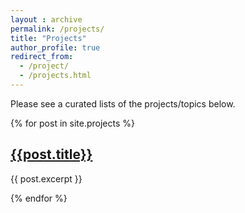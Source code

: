 ```yaml
---
layout : archive
permalink: /projects/
title: "Projects"
author_profile: true
redirect_from: 
  - /project/
  - /projects.html
---
```

<!-- Please see a curated lists of the projects/topics below

# Thesis Adapters for Low Precision Neural Networks
You can read my thesis [here](/files/JohnSuThesis_Adapters.pdf)

# Physics Informed Neural Networks
You can read my summer research report [here](/files/Summer_Research_Report_compressed.pdf)
 -->
Please see a curated lists of the projects/topics below.

{% for post in site.projects %}
  <h2>
    <a href="{{ post.url }}">
    {{post.title}}  
    </a>
  </h2>
  <p>{{ post.excerpt }}</p>
{% endfor %}
